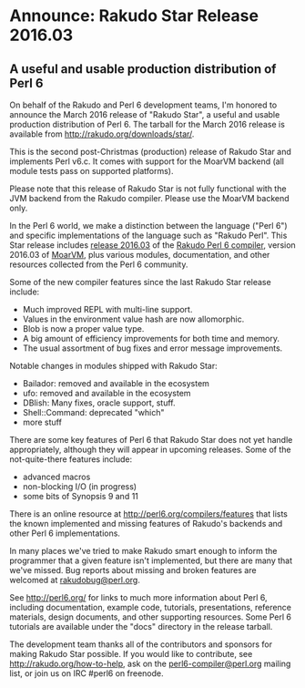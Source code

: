 # Announce: Rakudo Star Release 2016.03

## A useful and usable production distribution of Perl 6

On behalf of the Rakudo and Perl 6 development teams, I'm honored to announce
the March 2016 release of "Rakudo Star", a useful and usable production
distribution of Perl 6. The tarball for the March 2016 release is available
from <http://rakudo.org/downloads/star/>.

This is the second post-Christmas (production) release of Rakudo Star and
implements Perl v6.c. It comes with support for the MoarVM backend (all module
tests pass on supported platforms).

Please note that this release of Rakudo Star is not fully functional with the
JVM backend from the Rakudo compiler. Please use the MoarVM backend only.

In the Perl 6 world, we make a distinction between the language ("Perl 6") and
specific implementations of the language such as "Rakudo Perl". This Star
release includes [release 2016.03] of the [Rakudo Perl 6 compiler], version
2016.03 of [MoarVM], plus various modules, documentation, and other resources
collected from the Perl 6 community.

[release 2016.03]: https://raw.githubusercontent.com/rakudo/rakudo/2016.03/docs/announce/2016.03.md
[Rakudo Perl 6 compiler]: http://github.com/rakudo/rakudo
[MoarVM]: http://moarvm.org/

Some of the new compiler features since the last Rakudo Star release include:

  * Much improved REPL with multi-line support.
  * Values in the environment value hash are now allomorphic.
  * Blob is now a proper value type.
  * A big amount of efficiency improvements for both time and memory.
  * The usual assortment of bug fixes and error message improvements.

Notable changes in modules shipped with Rakudo Star:

  * Bailador: removed and available in the ecosystem 
  * ufo: removed and available in the ecosystem
  * DBIish: Many fixes, oracle support, stuff.
  * Shell::Command: deprecated "which"
  * more stuff

There are some key features of Perl 6 that Rakudo Star does not yet
handle appropriately, although they will appear in upcoming releases.
Some of the not-quite-there features include:

  * advanced macros
  * non-blocking I/O (in progress)
  * some bits of Synopsis 9 and 11

There is an online resource at <http://perl6.org/compilers/features>
that lists the known implemented and missing features of Rakudo's
backends and other Perl 6 implementations.

In many places we've tried to make Rakudo smart enough to inform the
programmer that a given feature isn't implemented, but there are many
that we've missed. Bug reports about missing and broken features are
welcomed at <rakudobug@perl.org>.

See <http://perl6.org/> for links to much more information about
Perl 6, including documentation, example code, tutorials, presentations,
reference materials, design documents, and other supporting resources.
Some Perl 6 tutorials are available under the "docs" directory in
the release tarball.

The development team thanks all of the contributors and sponsors for
making Rakudo Star possible. If you would like to contribute, see
<http://rakudo.org/how-to-help>, ask on the <perl6-compiler@perl.org>
mailing list, or join us on IRC \#perl6 on freenode.
